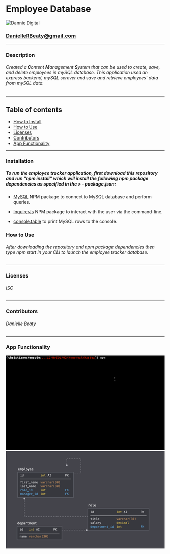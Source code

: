 # Employee Database
![Dannie Digital](https://github.com/DannieDigital.png?size=250)<br/>
### DanielleRBeaty@gmail.com
----
### Description
###### Created a **C**ontent **M**anagement **S**ystem that can be used to create, save, and delete employees in mySQL database. This application used an express backend, mySQL serever and save and retrieve employees' data from mySQL data. 

---
## Table of contents
* [How to Install](#how-to-Install)
* [How to Use](#how-to-Use)
* [Licenses](#Licenses)
* [Contributors](#Contributors)
* [App Functionality](#App-Fuctionality)

---

### Installation 
##### To run the employee tracker application, first download this repository and run "npm install" which will install the following npm package dependencies as specified in the > - package.json:

* [MySQL](https://www.npmjs.com/package/mysql) NPM package to connect to MySQL database and perform queries.

* [InquirerJs](https://www.npmjs.com/package/inquirer/v/0.2.3) NPM package to interact with the user via the command-line.

* [console.table](https://www.npmjs.com/package/console.table) to print MySQL rows to the console.

### How to Use
###### After downloading the repository and npm package dependencies then type npm start in your CLI to launch the employee tracker database. 
---
### Licenses
###### ISC
---
### Contributors
###### Danielle Beaty
---
### App Functionality
![](assets/employee-tracker.gif)
![](assets/schema.png)